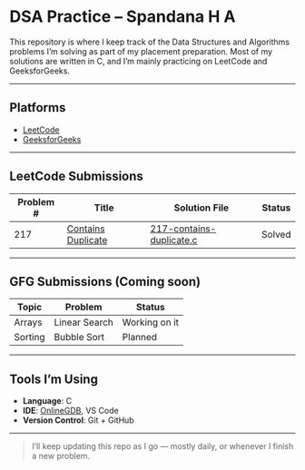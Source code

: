 # DSA Practice – Spandana H A

This repository is where I keep track of the Data Structures and Algorithms problems I’m solving as part of my placement preparation. Most of my solutions are written in C, and I’m mainly practicing on LeetCode and GeeksforGeeks.

---

## Platforms

- [LeetCode](https://leetcode.com/)
- [GeeksforGeeks](https://www.geeksforgeeks.org/)

---

## LeetCode Submissions

| Problem # | Title | Solution File | Status |
|-----------|-------------------------|-------------------------------|--------|
| 217       | [Contains Duplicate](https://leetcode.com/problems/contains-duplicate/) | [217-contains-duplicate.c](./leetcode/217-contains-duplicate.c) | Solved |

---

## GFG Submissions (Coming soon)

| Topic   | Problem        | Status  |
|---------|----------------|---------|
| Arrays  | Linear Search  | Working on it |
| Sorting | Bubble Sort    | Planned |

---

## Tools I’m Using

- **Language**: C
- **IDE**: [OnlineGDB](https://www.onlinegdb.com/online_c_compiler), VS Code
- **Version Control**: Git + GitHub

---

> I’ll keep updating this repo as I go — mostly daily, or whenever I finish a new problem.
